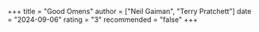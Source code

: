 +++
title = "Good Omens"
author = ["Neil Gaiman", "Terry Pratchett"]
date = "2024-09-06"
rating = "3"
recommended = "false"
+++